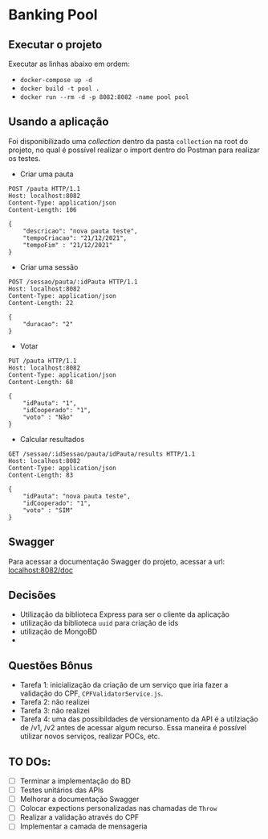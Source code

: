 # Banking Pool


## Executar o projeto
Executar as linhas abaixo em ordem: 
- `docker-compose up -d`
- `docker build -t pool .`
- `docker run --rm -d -p 8082:8082 -name pool pool`

## Usando a aplicação
Foi disponibilizado uma *collection* dentro da pasta `collection` na root do projeto, no qual é possível realizar o import dentro do Postman para realizar os testes. 

- Criar uma pauta
```
POST /pauta HTTP/1.1
Host: localhost:8082
Content-Type: application/json
Content-Length: 106

{
    "descricao": "nova pauta teste", 
    "tempoCriacao": "21/12/2021", 
    "tempoFim" : "21/12/2021"
}
```

- Criar uma sessão
```
POST /sessao/pauta/:idPauta HTTP/1.1
Host: localhost:8082
Content-Type: application/json
Content-Length: 22

{
    "duracao": "2"
}
```
- Votar
```
PUT /pauta HTTP/1.1
Host: localhost:8082
Content-Type: application/json
Content-Length: 68

{
    "idPauta": "1", 
    "idCooperado": "1", 
    "voto" : "Não"
}
```
- Calcular resultados
```
GET /sessao/:idSessao/pauta/idPauta/results HTTP/1.1
Host: localhost:8082
Content-Type: application/json
Content-Length: 83

{
    "idPauta": "nova pauta teste", 
    "idCooperado": "1", 
    "voto" : "SIM"
}
```

## Swagger
Para acessar a documentação Swagger do projeto, acessar a url: [localhost:8082/doc](localhost:8082/doc)

## Decisões 
- Utilização da biblioteca Express para ser o cliente da aplicação
- utilização da biblioteca `uuid` para criação de ids
- utilização de MongoBD
- 

## Questões Bônus
- Tarefa 1: inicialização da criação de um serviço que iria fazer a validação do CPF, `CPFValidatorService.js`. 
- Tarefa 2: não realizei 
- Tarefa 3: não realizei 
- Tarefa 4: uma das possibildades de versionamento da API é a utilziação de /v1, /v2 antes de acessar algum recurso. Essa maneira é possível utilizar novos serviços, realizar POCs, etc. 

## TO DOs: 
- [ ] Terminar a implementação do BD
- [ ] Testes unitários das APIs
- [ ] Melhorar a documentação Swagger
- [ ] Colocar expections personalizadas nas chamadas de `Throw`
- [ ] Realizar a validação através do CPF
- [ ] Implementar a camada de mensageria 